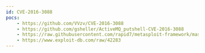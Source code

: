 ```yaml
---
id: CVE-2016-3088
pocs:
    - https://github.com/VVzv/CVE-2016-3088
    - https://github.com/gsheller/ActiveMQ_putshell-CVE-2016-3088
    - https://raw.githubusercontent.com/rapid7/metasploit-framework/master/modules/exploits/multi/http/apache_activemq_upload_jsp.rb
    - https://www.exploit-db.com/raw/42283
---
```

